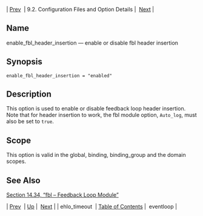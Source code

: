 | [Prev](conf.ref.ehlo_timeout)  | 9.2. Configuration Files and Option Details |  [Next](conf.ref.eventloop.php) |

<a name="conf.ref.enable_fbl_header_insertion"></a>
## Name

enable_fbl_header_insertion — enable or disable fbl header insertion

## Synopsis

`enable_fbl_header_insertion = "enabled"`

<a name="idp9548144"></a>
## Description

This option is used to enable or disable feedback loop header insertion. Note that for header insertion to work, the fbl module option, `Auto_log`, must also be set to `true`.

<a name="idp9550800"></a>
## Scope

This option is valid in the global, binding, binding_group and the domain scopes.

<a name="idp9552480"></a>
## See Also

[Section 14.34, “fbl – Feedback Loop Module”](modules.fbl "14.34. fbl – Feedback Loop Module")

| [Prev](conf.ref.ehlo_timeout)  | [Up](conf.ref.files.php) |  [Next](conf.ref.eventloop.php) |
| ehlo_timeout  | [Table of Contents](index) |  eventloop |
